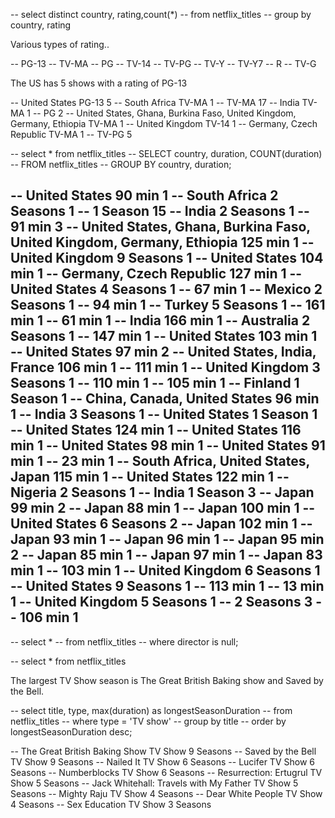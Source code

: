 -- select distinct country, rating,count(*)
-- from netflix_titles
-- group by country, rating



Various types of rating..

-- PG-13
-- TV-MA
-- PG
-- TV-14
-- TV-PG
-- TV-Y
-- TV-Y7
-- R
-- TV-G


The US has 5 shows with a rating of PG-13

-- United States	PG-13	5
-- South Africa	TV-MA	1
-- 	TV-MA	17
-- India	TV-MA	1
-- 	PG	2
-- United States, Ghana, Burkina Faso, United Kingdom, Germany, Ethiopia	TV-MA	1
-- United Kingdom	TV-14	1
-- Germany, Czech Republic	TV-MA	1
-- 	TV-PG	5



-- select * from netflix_titles
-- SELECT country, duration, COUNT(duration)
-- FROM netflix_titles
-- GROUP BY country, duration;

-- United States	90 min	1
-- South Africa	2 Seasons	1
-- 	1 Season	15
-- India	2 Seasons	1
-- 	91 min	3
-- United States, Ghana, Burkina Faso, United Kingdom, Germany, Ethiopia	125 min	1
-- United Kingdom	9 Seasons	1
-- United States	104 min	1
-- Germany, Czech Republic	127 min	1
-- United States	4 Seasons	1
-- 	67 min	1
-- Mexico	2 Seasons	1
-- 	94 min	1
-- Turkey	5 Seasons	1
-- 	161 min	1
-- 	61 min	1
-- India	166 min	1
-- Australia	2 Seasons	1
-- 	147 min	1
-- United States	103 min	1
-- United States	97 min	2
-- United States, India, France	106 min	1
-- 	111 min	1
-- United Kingdom	3 Seasons	1
-- 	110 min	1
-- 	105 min	1
-- Finland	1 Season	1
-- China, Canada, United States	96 min	1
-- India	3 Seasons	1
-- United States	1 Season	1
-- United States	124 min	1
-- United States	116 min	1
-- United States	98 min	1
-- United States	91 min	1
-- 	23 min	1
-- South Africa, United States, Japan	115 min	1
-- United States	122 min	1
-- Nigeria	2 Seasons	1
-- India	1 Season	3
-- Japan	99 min	2
-- Japan	88 min	1
-- Japan	100 min	1
-- United States	6 Seasons	2
-- Japan	102 min	1
-- Japan	93 min	1
-- Japan	96 min	1
-- Japan	95 min	2
-- Japan	85 min	1
-- Japan	97 min	1
-- Japan	83 min	1
-- 	103 min	1
-- United Kingdom	6 Seasons	1
-- United States	9 Seasons	1
-- 	113 min	1
-- 	13 min	1
-- United Kingdom	5 Seasons	1
-- 	2 Seasons	3
-- 	106 min	1
-

-- select *
-- from netflix_titles
-- where director is null;

-- select * from netflix_titles



The largest TV Show season is The Great British Baking show and Saved by the Bell.

-- select title, type, max(duration) as longestSeasonDuration
-- from netflix_titles
-- where type = 'TV show'
-- group by title
-- order by longestSeasonDuration desc;

-- The Great British Baking Show	TV Show	9 Seasons
-- Saved by the Bell	TV Show	9 Seasons
-- Nailed It	TV Show	6 Seasons
-- Lucifer	TV Show	6 Seasons
-- Numberblocks	TV Show	6 Seasons
-- Resurrection: Ertugrul	TV Show	5 Seasons
-- Jack Whitehall: Travels with My Father	TV Show	5 Seasons
-- Mighty Raju	TV Show	4 Seasons
-- Dear White People	TV Show	4 Seasons
-- Sex Education	TV Show	3 Seasons
